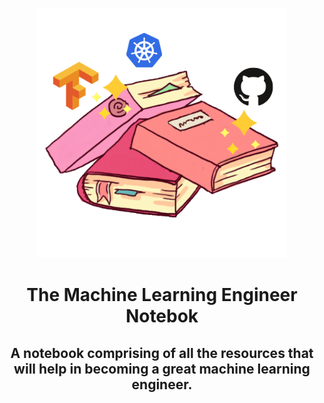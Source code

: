 
<div align='center'>
<p >
<img  width = '400' src = 'static/img/docusaurus.png' >
</p>
<h1>The Machine Learning Engineer Notebok</h1>
<h2>A notebook comprising of all the resources that will help in becoming a great machine learning engineer.</h2>
</div>